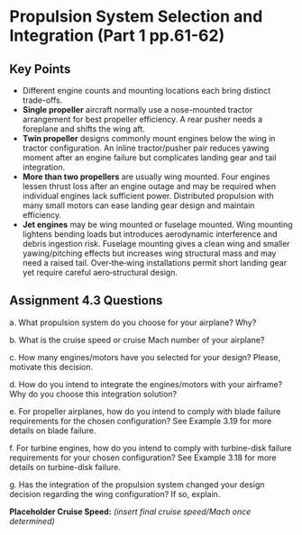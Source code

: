 # Propulsion System Selection and Integration (Part 1 pp.61-62)

## Key Points
- Different engine counts and mounting locations each bring distinct trade-offs.
- **Single propeller** aircraft normally use a nose-mounted tractor arrangement for best propeller efficiency. A rear pusher needs a foreplane and shifts the wing aft.
- **Twin propeller** designs commonly mount engines below the wing in tractor configuration. An inline tractor/pusher pair reduces yawing moment after an engine failure but complicates landing gear and tail integration.
- **More than two propellers** are usually wing mounted. Four engines lessen thrust loss after an engine outage and may be required when individual engines lack sufficient power. Distributed propulsion with many small motors can ease landing gear design and maintain efficiency.
- **Jet engines** may be wing mounted or fuselage mounted. Wing mounting lightens bending loads but introduces aerodynamic interference and debris ingestion risk. Fuselage mounting gives a clean wing and smaller yawing/pitching effects but increases wing structural mass and may need a raised tail. Over‑the‑wing installations permit short landing gear yet require careful aero‑structural design.

## Assignment 4.3 Questions
a. What propulsion system do you choose for your airplane? Why?

b. What is the cruise speed or cruise Mach number of your airplane?

c. How many engines/motors have you selected for your design? Please, motivate this decision.

d. How do you intend to integrate the engines/motors with your airframe? Why do you choose this integration solution?

e. For propeller airplanes, how do you intend to comply with blade failure requirements for the chosen configuration? See Example 3.19 for more details on blade failure.

f. For turbine engines, how do you intend to comply with turbine-disk failure requirements for your chosen configuration? See Example 3.18 for more details on turbine-disk failure.

g. Has the integration of the propulsion system changed your design decision regarding the wing configuration? If so, explain.

**Placeholder Cruise Speed:** _(insert final cruise speed/Mach once determined)_
